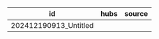 
| id             | hubs  | source |
| -------------- | ----- | ------ |
| 202412190913_Untitled    |       |        |
